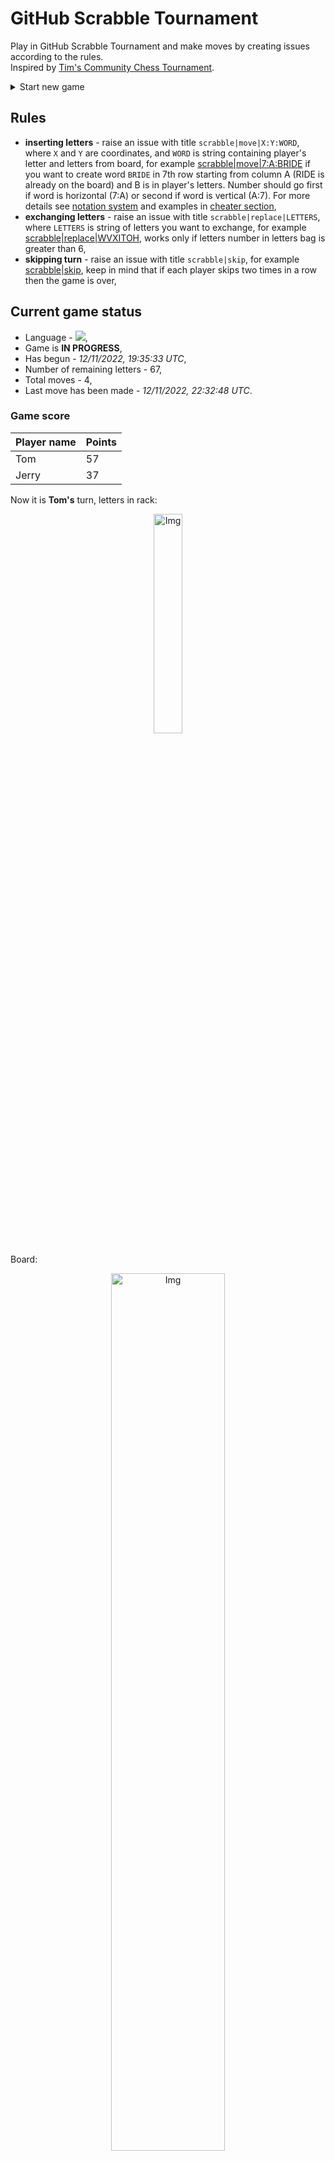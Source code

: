 
# GitHub Scrabble Tournament
Play in GitHub Scrabble Tournament and make moves by creating issues according to the rules.    
Inspired by [Tim's Community Chess Tournament](https://github.com/timburgan/).

<details>
  <summary>Start new game</summary>
  
 
 - [GB](https://github.com/radosz99/radosz99/issues/new?title=scrabble%7Cinit%7CGB&body=Just+push+%27Submit+new+issue%27+or+update+with+your+move)  ![](https://raw.githubusercontent.com/radosz99/radosz99/main/flags/GB.png)
 - [PL](https://github.com/radosz99/radosz99/issues/new?title=scrabble%7Cinit%7CPL&body=Just+push+%27Submit+new+issue%27+or+update+with+your+move)  ![](https://raw.githubusercontent.com/radosz99/radosz99/main/flags/PL.png)
 - [ES](https://github.com/radosz99/radosz99/issues/new?title=scrabble%7Cinit%7CES&body=Just+push+%27Submit+new+issue%27+or+update+with+your+move)  ![](https://raw.githubusercontent.com/radosz99/radosz99/main/flags/ES.png)
 - [DE](https://github.com/radosz99/radosz99/issues/new?title=scrabble%7Cinit%7CDE&body=Just+push+%27Submit+new+issue%27+or+update+with+your+move)  ![](https://raw.githubusercontent.com/radosz99/radosz99/main/flags/DE.png)
 - [FR](https://github.com/radosz99/radosz99/issues/new?title=scrabble%7Cinit%7CFR&body=Just+push+%27Submit+new+issue%27+or+update+with+your+move)  ![](https://raw.githubusercontent.com/radosz99/radosz99/main/flags/FR.png)
</details>
        

## Rules
 - **inserting letters** - raise an issue with title `scrabble|move|X:Y:WORD`, where `X` and `Y` are coordinates, and `WORD` is string containing player's letter and letters from board, for example [scrabble&#124;move&#124;7:A:BRIDE](https://github.com/radosz99/radosz99/issues/new?title=scrabble%7Cmove%7C7%3AA%3ABRIDE&body=Just+push+%27Submit+new+issue%27+or+update+with+your+move) if you want to create word `BRIDE` in 7th row starting from column A (RIDE is already on the board) and B is in player's letters. Number should go first if word is horizontal (7:A) or second if word is vertical (A:7). For more details see [notation system](https://en.wikipedia.org/wiki/Scrabble#Notation_system) and examples in [cheater section](#cheater),
 - **exchanging letters** - raise an issue with title `scrabble|replace|LETTERS`, where `LETTERS` is string of letters you want to exchange, for example [scrabble&#124;replace&#124;WVXITOH](https://github.com/radosz99/radosz99/issues/new?title=scrabble%7Creplace%7CWVXITOH&body=Just+push+%27Submit+new+issue%27+or+update+with+your+move), works only if letters number in letters bag is greater than 6,
 - **skipping turn** - raise an issue with title `scrabble|skip`, for example [scrabble&#124;skip](https://github.com/radosz99/radosz99/issues/new?title=scrabble%7Cskip&body=Just+push+%27Submit+new+issue%27+or+update+with+your+move), keep in mind that if each player skips two times in a row then the game is over,

## Current game status
 - Language - ![](https://raw.githubusercontent.com/radosz99/radosz99/main/flags/FR.png),
 - Game is **IN PROGRESS**,
 - Has begun - *12/11/2022, 19:35:33 UTC*,
 - Number of remaining letters - 67,
 - Total moves - 4,
 - Last move has been made - *12/11/2022, 22:32:48 UTC*.
    
### Game score
| Player name | Points |
 | - | - |  
| Tom | 57
| Jerry | 37

Now it is **Tom's** turn, letters in rack:
<p align="center">
    <img src="https://raw.githubusercontent.com/radosz99/radosz99/main/rack.png" width=30% alt="Img"/>
</p>

Board:
<p align="center">
<img src="https://raw.githubusercontent.com/radosz99/radosz99/main/board.png" width=60% alt="Img"/>
</p>
    
## User leaderboard
| Moves | Who | Points |
| - | - | - |
| 4 | [@radosz99](github.com/radosz99)| 94

<a name="cheater"></a>
## Cheater section  
Try out my algorithm and check the moves that were found based on the state of the board and rack. :cowboy_hat_face:
<details>
  <summary>Reveal some fancy moves :)</summary>
  
  | Id | Move | Points |
  | - | - | - |  
|1 | [4:E:voix](https://github.com/radosz99/radosz99/issues/new?title=scrabble%7Cmove%7C4%3AE%3Avoix&body=Just+push+%27Submit+new+issue%27+or+update+with+your+move) | 32 
|2 | [2:F:noix](https://github.com/radosz99/radosz99/issues/new?title=scrabble%7Cmove%7C2%3AF%3Anoix&body=Just+push+%27Submit+new+issue%27+or+update+with+your+move) | 24 
|3 | [3:C:hoir](https://github.com/radosz99/radosz99/issues/new?title=scrabble%7Cmove%7C3%3AC%3Ahoir&body=Just+push+%27Submit+new+issue%27+or+update+with+your+move) | 14 
|4 | [2:E:inox](https://github.com/radosz99/radosz99/issues/new?title=scrabble%7Cmove%7C2%3AE%3Ainox&body=Just+push+%27Submit+new+issue%27+or+update+with+your+move) | 14 
|5 | [2:C:ovin](https://github.com/radosz99/radosz99/issues/new?title=scrabble%7Cmove%7C2%3AC%3Aovin&body=Just+push+%27Submit+new+issue%27+or+update+with+your+move) | 14 
|6 | [2:C:thon](https://github.com/radosz99/radosz99/issues/new?title=scrabble%7Cmove%7C2%3AC%3Athon&body=Just+push+%27Submit+new+issue%27+or+update+with+your+move) | 14 
|7 | [5:B:vit](https://github.com/radosz99/radosz99/issues/new?title=scrabble%7Cmove%7C5%3AB%3Avit&body=Just+push+%27Submit+new+issue%27+or+update+with+your+move) | 14 
|8 | [3:C:voir](https://github.com/radosz99/radosz99/issues/new?title=scrabble%7Cmove%7C3%3AC%3Avoir&body=Just+push+%27Submit+new+issue%27+or+update+with+your+move) | 14 
|9 | [4:E:voit](https://github.com/radosz99/radosz99/issues/new?title=scrabble%7Cmove%7C4%3AE%3Avoit&body=Just+push+%27Submit+new+issue%27+or+update+with+your+move) | 14 
|10 | [1:F:exit](https://github.com/radosz99/radosz99/issues/new?title=scrabble%7Cmove%7C1%3AF%3Aexit&body=Just+push+%27Submit+new+issue%27+or+update+with+your+move) | 13 
</details>
    
## Latest moves
<details>
<summary>Show 10 latest moves</summary>
  
  
  | Id | Type | Move / Letters to replace | Created words / New letters | Date | Points | Player | Who |
  | - | - | - | - | - | - | - | - |
|3| INSERT | F:1:enrolai | ['ENROLAI'] | 12/11/2022, 22:32:48 UTC | 11 | Jerry | [@radosz99](github.com/radosz99) |
|2| INSERT | 9:D:dry | ['DRY'] | 12/11/2022, 20:06:46 UTC | 33 | Tom | [@radosz99](github.com/radosz99) |
|1| INSERT | D:5:tchador | ['TCHADOR'] | 12/11/2022, 19:53:52 UTC | 26 | Jerry | [@radosz99](github.com/radosz99) |
|0| INSERT | 7:D:haine | ['HAINE'] | 12/11/2022, 19:50:57 UTC | 24 | Tom | [@radosz99](github.com/radosz99) |
</details>
    